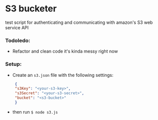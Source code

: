 # S3 bucketer
test script for authenticating and communicating with amazon's S3 web
service API
 
### Todoledo:
 * Refactor and clean code it's kinda messy right now
 
### Setup:
 - Create an `s3.json` file with the following settings:

    ```json
     {
     "s3Key": "<your-s3-key>",
     "s3Secret": "<your-s3-secret>",
     "bucket": "<s3-bucket>"
     }
    ```
 - then run ` $ node s3.js `
